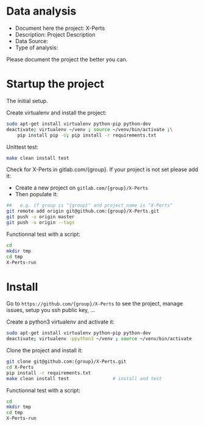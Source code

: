 # Data analysis
- Document here the project: X-Perts
- Description: Project Description
- Data Source:
- Type of analysis:

Please document the project the better you can.

# Startup the project

The initial setup.

Create virtualenv and install the project:
```bash
sudo apt-get install virtualenv python-pip python-dev
deactivate; virtualenv ~/venv ; source ~/venv/bin/activate ;\
    pip install pip -U; pip install -r requirements.txt
```

Unittest test:
```bash
make clean install test
```

Check for X-Perts in gitlab.com/{group}.
If your project is not set please add it:

- Create a new project on `gitlab.com/{group}/X-Perts`
- Then populate it:

```bash
##   e.g. if group is "{group}" and project_name is "X-Perts"
git remote add origin git@github.com:{group}/X-Perts.git
git push -u origin master
git push -u origin --tags
```

Functionnal test with a script:

```bash
cd
mkdir tmp
cd tmp
X-Perts-run
```

# Install

Go to `https://github.com/{group}/X-Perts` to see the project, manage issues,
setup you ssh public key, ...

Create a python3 virtualenv and activate it:

```bash
sudo apt-get install virtualenv python-pip python-dev
deactivate; virtualenv -ppython3 ~/venv ; source ~/venv/bin/activate
```

Clone the project and install it:

```bash
git clone git@github.com:{group}/X-Perts.git
cd X-Perts
pip install -r requirements.txt
make clean install test                # install and test
```
Functionnal test with a script:

```bash
cd
mkdir tmp
cd tmp
X-Perts-run
```
